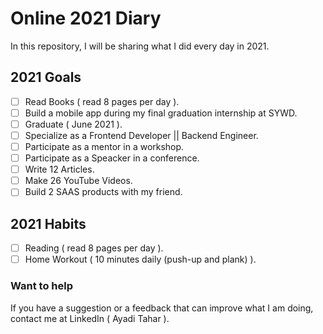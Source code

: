 # Online 2021 Diary

In this repository, I will be sharing what I did every day in 2021.

## 2021 Goals

- [ ] Read Books ( read 8 pages per day ).
- [ ] Build a mobile app during my final graduation internship at SYWD.
- [ ] Graduate ( June 2021 ).
- [ ] Specialize as a Frontend Developer || Backend Engineer.
- [ ] Participate as a mentor in a workshop.
- [ ] Participate as a Speacker in a conference.
- [ ] Write 12 Articles.
- [ ] Make 26 YouTube Videos.
- [ ] Build 2 SAAS products with my friend.

## 2021 Habits

- [ ] Reading ( read 8 pages per day ).
- [ ] Home Workout ( 10 minutes daily (push-up and plank) ).

### Want to help

If you have a suggestion or a feedback that can improve what I am doing, contact me at LinkedIn ( Ayadi Tahar ).

